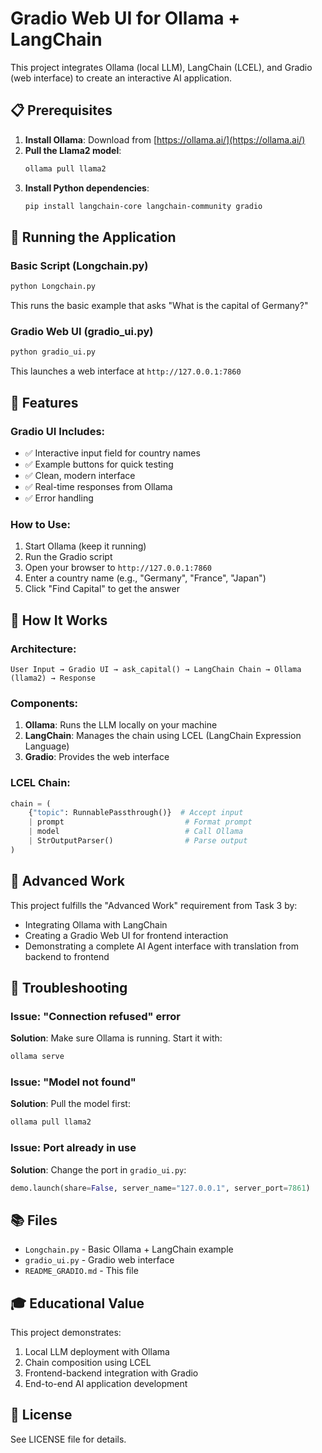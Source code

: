 # Gradio Web UI for Ollama + LangChain

This project integrates Ollama (local LLM), LangChain (LCEL), and Gradio (web interface) to create an interactive AI application.

## 📋 Prerequisites

1. **Install Ollama**: Download from [https://ollama.ai/](https://ollama.ai/)
2. **Pull the Llama2 model**:
   ```bash
   ollama pull llama2
   ```
3. **Install Python dependencies**:
   ```bash
   pip install langchain-core langchain-community gradio
   ```

## 🚀 Running the Application

### Basic Script (Longchain.py)
```bash
python Longchain.py
```
This runs the basic example that asks "What is the capital of Germany?"

### Gradio Web UI (gradio_ui.py)
```bash
python gradio_ui.py
```
This launches a web interface at `http://127.0.0.1:7860`

## 🎨 Features

### Gradio UI Includes:
- ✅ Interactive input field for country names
- ✅ Example buttons for quick testing
- ✅ Clean, modern interface
- ✅ Real-time responses from Ollama
- ✅ Error handling

### How to Use:
1. Start Ollama (keep it running)
2. Run the Gradio script
3. Open your browser to `http://127.0.0.1:7860`
4. Enter a country name (e.g., "Germany", "France", "Japan")
5. Click "Find Capital" to get the answer

## 🔧 How It Works

### Architecture:
```
User Input → Gradio UI → ask_capital() → LangChain Chain → Ollama (llama2) → Response
```

### Components:

1. **Ollama**: Runs the LLM locally on your machine
2. **LangChain**: Manages the chain using LCEL (LangChain Expression Language)
3. **Gradio**: Provides the web interface

### LCEL Chain:
```python
chain = (
    {"topic": RunnablePassthrough()}  # Accept input
    | prompt                           # Format prompt
    | model                            # Call Ollama
    | StrOutputParser()                # Parse output
)
```

## 📸 Advanced Work

This project fulfills the "Advanced Work" requirement from Task 3 by:
- Integrating Ollama with LangChain
- Creating a Gradio Web UI for frontend interaction
- Demonstrating a complete AI Agent interface with translation from backend to frontend

## 🐛 Troubleshooting

### Issue: "Connection refused" error
**Solution**: Make sure Ollama is running. Start it with:
```bash
ollama serve
```

### Issue: "Model not found"
**Solution**: Pull the model first:
```bash
ollama pull llama2
```

### Issue: Port already in use
**Solution**: Change the port in `gradio_ui.py`:
```python
demo.launch(share=False, server_name="127.0.0.1", server_port=7861)
```

## 📚 Files

- `Longchain.py` - Basic Ollama + LangChain example
- `gradio_ui.py` - Gradio web interface
- `README_GRADIO.md` - This file

## 🎓 Educational Value

This project demonstrates:
1. Local LLM deployment with Ollama
2. Chain composition using LCEL
3. Frontend-backend integration with Gradio
4. End-to-end AI application development

## 📝 License

See LICENSE file for details.
